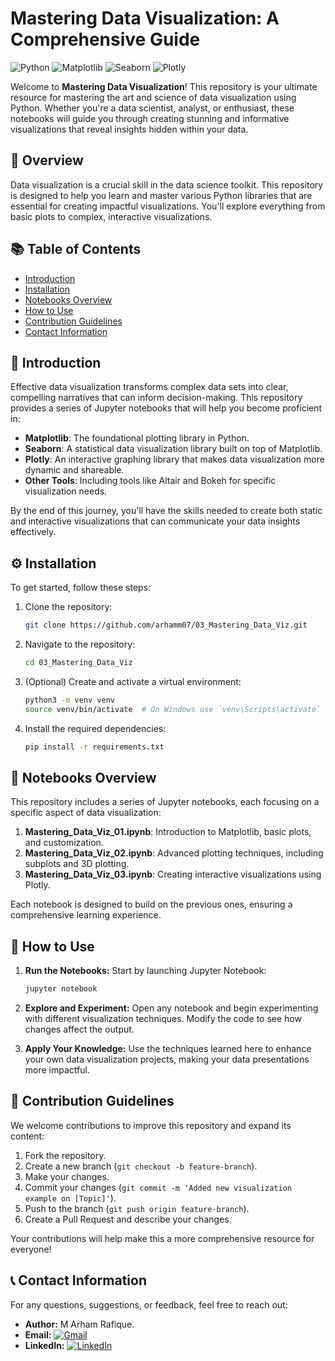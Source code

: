 
# Mastering Data Visualization: A Comprehensive Guide

![Python](https://img.shields.io/badge/Python-v3.7%2B-brightgreen)
![Matplotlib](https://img.shields.io/badge/Matplotlib-v3.1.0%2B-orange)
![Seaborn](https://img.shields.io/badge/Seaborn-v0.10.0%2B-blue)
![Plotly](https://img.shields.io/badge/Plotly-v4.1.0%2B-purple)

Welcome to **Mastering Data Visualization**! This repository is your ultimate resource for mastering the art and science of data visualization using Python. Whether you're a data scientist, analyst, or enthusiast, these notebooks will guide you through creating stunning and informative visualizations that reveal insights hidden within your data.

## 🌟 Overview

Data visualization is a crucial skill in the data science toolkit. This repository is designed to help you learn and master various Python libraries that are essential for creating impactful visualizations. You'll explore everything from basic plots to complex, interactive visualizations.

## 📚 Table of Contents
- [Introduction](#introduction)
- [Installation](#installation)
- [Notebooks Overview](#notebooks-overview)
- [How to Use](#how-to-use)
- [Contribution Guidelines](#contribution-guidelines)
- [Contact Information](#contact-information)

## 📝 Introduction

Effective data visualization transforms complex data sets into clear, compelling narratives that can inform decision-making. This repository provides a series of Jupyter notebooks that will help you become proficient in:

- **Matplotlib**: The foundational plotting library in Python.
- **Seaborn**: A statistical data visualization library built on top of Matplotlib.
- **Plotly**: An interactive graphing library that makes data visualization more dynamic and shareable.
- **Other Tools**: Including tools like Altair and Bokeh for specific visualization needs.

By the end of this journey, you'll have the skills needed to create both static and interactive visualizations that can communicate your data insights effectively.

## ⚙️ Installation

To get started, follow these steps:

1. Clone the repository:
    ```bash
    git clone https://github.com/arhamm07/03_Mastering_Data_Viz.git
    ```

2. Navigate to the repository:
    ```bash
    cd 03_Mastering_Data_Viz
    ```

3. (Optional) Create and activate a virtual environment:
    ```bash
    python3 -m venv venv
    source venv/bin/activate  # On Windows use `venv\Scripts\activate`
    ```

4. Install the required dependencies:
    ```bash
    pip install -r requirements.txt
    ```

## 📄 Notebooks Overview

This repository includes a series of Jupyter notebooks, each focusing on a specific aspect of data visualization:

1. **Mastering_Data_Viz_01.ipynb**: Introduction to Matplotlib, basic plots, and customization.
2. **Mastering_Data_Viz_02.ipynb**: Advanced plotting techniques, including subplots and 3D plotting.
4. **Mastering_Data_Viz_03.ipynb**: Creating interactive visualizations using Plotly.

Each notebook is designed to build on the previous ones, ensuring a comprehensive learning experience.

## 🚀 How to Use

1. **Run the Notebooks:** Start by launching Jupyter Notebook:
    ```bash
    jupyter notebook
    ```

2. **Explore and Experiment:** Open any notebook and begin experimenting with different visualization techniques. Modify the code to see how changes affect the output.

3. **Apply Your Knowledge:** Use the techniques learned here to enhance your own data visualization projects, making your data presentations more impactful.

## 🤝 Contribution Guidelines

We welcome contributions to improve this repository and expand its content:

1. Fork the repository.
2. Create a new branch (`git checkout -b feature-branch`).
3. Make your changes.
4. Commit your changes (`git commit -m 'Added new visualization example on [Topic]'`).
5. Push to the branch (`git push origin feature-branch`).
6. Create a Pull Request and describe your changes.

Your contributions will help make this a more comprehensive resource for everyone!


## 📞 Contact Information

For any questions, suggestions, or feedback, feel free to reach out:

- **Author:** M Arham Rafique.
- **Email:** [![Gmail](https://img.shields.io/badge/-arham7813@gmail.com-D14836?style=flat&logo=Gmail&logoColor=white)](mailto:arham7813@gmail.com)
- **LinkedIn:** [![LinkedIn](https://img.shields.io/badge/-Arham%20Rafique-blue?style=flat&logo=Linkedin&logoColor=white)](https://www.linkedin.com/in/arhamrafique007)
